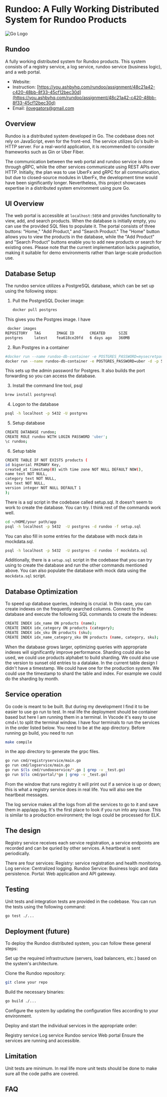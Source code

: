 # Rundoo: A Fully Working Distributed System for Rundoo Products

![Go Logo](https://go.dev/blog/go-brand/Go-Logo/PNG/Go-Logo_Aqua.png)

## Rundoo

A fully working distributed system for Rundoo products. This system consists of a registry service, a log service, rundoo service (business logic), and a web portal.

- Website: 
- Instruction: [https://you.ashbyhq.com/rundoo/assignment/48c21a42-c420-48bb-8f33-45cf12bec30d](https://you.ashbyhq.com/rundoo/assignment/48c21a42-c420-48bb-8f33-45cf12bec30d)
- Email: [ilovegators@gmail.com](mailto:ilovegators@gmail.com)

## Overview

Rundoo is a distributed system developed in Go. The codebase does not rely on JavaScript, even for the front-end. The service utilizes Go's built-in HTTP server. For a real-world application, it is recommended to consider frameworks such as Gin or Uber Fiber.

The communication between the web portal and rundoo service is done through gRPC, while the other services communicate using REST APIs over HTTP. Initially, the plan was to use UberFx and gRPC for all communication, but due to closed-source modules in UberFx, the development time would have been significantly longer. Nevertheless, this project showcases expertise in a distributed system environment using pure Go.

## UI Overview

The web portal is accessible at `localhost:5050` and provides functionality to view, add, and search products. When the database is initially empty, you can use the provided SQL files to populate it. The portal consists of three buttons: "Home," "Add Product," and "Search Product." The "Home" button allows you to view the products in the database, while the "Add Product" and "Search Product" buttons enable you to add new products or search for existing ones. Please note that the current implementation lacks pagination, making it suitable for demo environments rather than large-scale production use.

## Database Setup

The rundoo service utilizes a PostgreSQL database, which can be set up using the following steps:

1. Pull the PostgreSQL Docker image:
   ```sh
   docker pull postgres


This gives you the Postgres image. I have 
```sh
 docker images
REPOSITORY   TAG       IMAGE ID       CREATED      SIZE
postgres     latest    fea618ce20fd   6 days ago   360MB
```

2. Run Postgres in a container

```sh
#docker run --name rundoo-db-container -e POSTGRES_PASSWORD=mysecretpassword -d -p 5432:5432 postgres 
docker run --name rundoo-db-container -e POSTGRES_PASSWORD=uber -d -p 5432:5432 postgres 
```
This sets up the admin password for Postgres. It also builds the port forwarding so you can access the database. 

3. Install the command line tool, psql
```sh
brew install postgresql
```

4. Logon to the database
```sh
psql -h localhost -p 5432 -U postgres
```

5. Setup database 
```sh
CREATE DATABASE rundoo; 
CREATE ROLE rundoo WITH LOGIN PASSWORD 'uber';
\c rundoo;
```

6. Setup table
```sh
CREATE TABLE IF NOT EXISTS products (
id bigserial PRIMARY Key,
created_at timestamp(0) with time zone NOT NULL DEFAULT NOW(),
name text NOT NULL,
category text NOT NULL,
sku text NOT NULL,
version integer NOT NULL DEFAULT 1
);
```

There is a sql script in the codebase called setup.sql. It doesn't seem to work to create the database. You can try. I think rest of the commands work well. 
```sh
cd ~/HOME/your path/app
psql -h localhost -p 5432  -U postgres -d rundoo -f setup.sql
```
You can also fill in some entries for the database with mock data in mockdata.sql. 
```sh
psql -h localhost -p 5432  -U postgres -d rundoo -f mockdata.sql
```


Additionally, there is a `setup.sql` script in the codebase that you can try using to create the database and run the other commands mentioned above. You can also populate the database with mock data using the `mockdata.sql` script.

## Database Optimization

To speed up database queries, indexing is crucial. In this case, you can create indexes on the frequently searched columns. Connect to the database and execute the following SQL commands to create the indexes:

```sh
CREATE INDEX idx_name ON products (name);
CREATE INDEX idx_category ON products (category);
CREATE INDEX idx_sku ON products (sku);
CREATE INDEX idx_name_category_sku ON products (name, category, sku);
```
When the database grows larger, optimizing queries with appropriate indexes will significantly improve performance.
Sharding could also be used, we could use products alphabet to build sharding. 
We could also use the version to sunset old entries to a datalake. In the current table design I didn't have a timestamp. We could have one for the production system. We could use the timestamp to shard the table and index. For example we could do the sharding by month. 

## Service operation
Go code is meant to be built. But during my development I find it to be easier to use go run to test. In real life the deployment should be container based but here I am running them in a terminal. In Vscode it's easy to use cmd+\ to split the terminal window. I have four terminals to run the services in the order listed below. You need to be at the app directory. Before running go build, you need to run 
```sh
make compile
```
in the app directory to generate the grpc files. 

```sh
go run cmd/registryservice/main.go
go run cmd/logservice/main.go
go run $(ls cmd/rundooservice/*.go | grep -v _test.go)
go run $(ls cmd/portal/*go | grep -v _test.go)
```

From the window that runs registry it will print out if a service is up or down; this is what a registry service does in real life. You will also see the heartbeat messages.

The log service makes all the logs from all the services to go to it and save them in app/app.log. It's the first place to look if you run into any issue. This is similar to a production environment; the logs could be processed for ELK. 


## The design 
Registry service receives each service registration, a service endpoints are recorded and can be quried by other services. A heartbeat is sent periodically.   

There are four services:
Registry: service registration and health monitoring. 
Log service: Centralized logging. 
Rundoo Service: Business logic and data persistence.
Portal: Web application and API gateway. 

## Testing
Unit tests and integration tests are provided in the codebase. You can run the tests using the following command:

```sh
go test ./...
```

## Deployment (future)
To deploy the Rundoo distributed system, you can follow these general steps:

Set up the required infrastructure (servers, load balancers, etc.) based on the system's architecture.

Clone the Rundoo repository:

```sh
git clone your repo
```
Build the necessary binaries:

```sh
go build ./...
```

Configure the system by updating the configuration files according to your environment.

Deploy and start the individual services in the appropriate order:

Registry service
Log service
Rundoo service
Web portal
Ensure the services are running and accessible.

## Limitation

Unit tests are minimum. In real life more unit tests should be done to make sure all the code paths are covered. 



## FAQ

